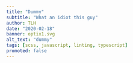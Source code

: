 ```yaml
---
title: "Dummy"
subtitle: "What an idiot this guy"
author: TLH
date: "2020-02-18"
banner: optix1.svg
alt_text: "dummy"
tags: [scss, javascript, linting, typescript]
promoted: false
---
```

